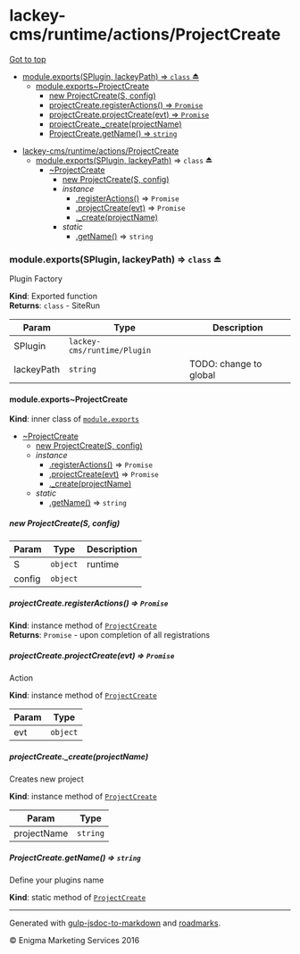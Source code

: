 
# lackey-cms/runtime/actions/ProjectCreate

<!-- RM(tree:*,content:false) -->

[Got to top](/README.md)

* [module.exports(SPlugin, lackeyPath) ⇒ <code>class</code> ⏏](#moduleexportssplugin-lackeypath-codeclasscode-)
  * [module.exports~ProjectCreate](#moduleexportsprojectcreate)
    * [new ProjectCreate(S, config)](#new-projectcreates-config)
    * [projectCreate.registerActions() ⇒ <code>Promise</code>](#projectcreateregisteractions-codepromisecode)
    * [projectCreate.projectCreate(evt) ⇒ <code>Promise</code>](#projectcreateprojectcreateevt-codepromisecode)
    * [projectCreate._create(projectName)](#projectcreate_createprojectname)
    * [ProjectCreate.getName() ⇒ <code>string</code>](#projectcreategetname-codestringcode)


<!-- /RM -->


* [lackey-cms/runtime/actions/ProjectCreate](#module_lackey-cms/runtime/actions/ProjectCreate)
    * [module.exports(SPlugin, lackeyPath)](#exp_module_lackey-cms/runtime/actions/ProjectCreate--module.exports) ⇒ <code>class</code> ⏏
        * [~ProjectCreate](#module_lackey-cms/runtime/actions/ProjectCreate--module.exports..ProjectCreate)
            * [new ProjectCreate(S, config)](#new_module_lackey-cms/runtime/actions/ProjectCreate--module.exports..ProjectCreate_new)
            * _instance_
                * [.registerActions()](#module_lackey-cms/runtime/actions/ProjectCreate--module.exports..ProjectCreate+registerActions) ⇒ <code>Promise</code>
                * [.projectCreate(evt)](#module_lackey-cms/runtime/actions/ProjectCreate--module.exports..ProjectCreate+projectCreate) ⇒ <code>Promise</code>
                * [._create(projectName)](#module_lackey-cms/runtime/actions/ProjectCreate--module.exports..ProjectCreate+_create)
            * _static_
                * [.getName()](#module_lackey-cms/runtime/actions/ProjectCreate--module.exports..ProjectCreate.getName) ⇒ <code>string</code>

<a name="exp_module_lackey-cms/runtime/actions/ProjectCreate--module.exports"></a>
### module.exports(SPlugin, lackeyPath) ⇒ <code>class</code> ⏏
Plugin Factory

**Kind**: Exported function  
**Returns**: <code>class</code> - SiteRun  

| Param | Type | Description |
| --- | --- | --- |
| SPlugin | <code>lackey-cms/runtime/Plugin</code> |  |
| lackeyPath | <code>string</code> | TODO: change to global |

<a name="module_lackey-cms/runtime/actions/ProjectCreate--module.exports..ProjectCreate"></a>
#### module.exports~ProjectCreate
**Kind**: inner class of <code>[module.exports](#exp_module_lackey-cms/runtime/actions/ProjectCreate--module.exports)</code>  

* [~ProjectCreate](#module_lackey-cms/runtime/actions/ProjectCreate--module.exports..ProjectCreate)
    * [new ProjectCreate(S, config)](#new_module_lackey-cms/runtime/actions/ProjectCreate--module.exports..ProjectCreate_new)
    * _instance_
        * [.registerActions()](#module_lackey-cms/runtime/actions/ProjectCreate--module.exports..ProjectCreate+registerActions) ⇒ <code>Promise</code>
        * [.projectCreate(evt)](#module_lackey-cms/runtime/actions/ProjectCreate--module.exports..ProjectCreate+projectCreate) ⇒ <code>Promise</code>
        * [._create(projectName)](#module_lackey-cms/runtime/actions/ProjectCreate--module.exports..ProjectCreate+_create)
    * _static_
        * [.getName()](#module_lackey-cms/runtime/actions/ProjectCreate--module.exports..ProjectCreate.getName) ⇒ <code>string</code>

<a name="new_module_lackey-cms/runtime/actions/ProjectCreate--module.exports..ProjectCreate_new"></a>
##### new ProjectCreate(S, config)

| Param | Type | Description |
| --- | --- | --- |
| S | <code>object</code> | runtime |
| config | <code>object</code> |  |

<a name="module_lackey-cms/runtime/actions/ProjectCreate--module.exports..ProjectCreate+registerActions"></a>
##### projectCreate.registerActions() ⇒ <code>Promise</code>
**Kind**: instance method of <code>[ProjectCreate](#module_lackey-cms/runtime/actions/ProjectCreate--module.exports..ProjectCreate)</code>  
**Returns**: <code>Promise</code> - upon completion of all registrations  
<a name="module_lackey-cms/runtime/actions/ProjectCreate--module.exports..ProjectCreate+projectCreate"></a>
##### projectCreate.projectCreate(evt) ⇒ <code>Promise</code>
Action

**Kind**: instance method of <code>[ProjectCreate](#module_lackey-cms/runtime/actions/ProjectCreate--module.exports..ProjectCreate)</code>  

| Param | Type |
| --- | --- |
| evt | <code>object</code> | 

<a name="module_lackey-cms/runtime/actions/ProjectCreate--module.exports..ProjectCreate+_create"></a>
##### projectCreate._create(projectName)
Creates new project

**Kind**: instance method of <code>[ProjectCreate](#module_lackey-cms/runtime/actions/ProjectCreate--module.exports..ProjectCreate)</code>  

| Param | Type |
| --- | --- |
| projectName | <code>string</code> | 

<a name="module_lackey-cms/runtime/actions/ProjectCreate--module.exports..ProjectCreate.getName"></a>
##### ProjectCreate.getName() ⇒ <code>string</code>
Define your plugins name

**Kind**: static method of <code>[ProjectCreate](#module_lackey-cms/runtime/actions/ProjectCreate--module.exports..ProjectCreate)</code>  

----

Generated with [gulp-jsdoc-to-markdown](https://www.npmjs.com/package/gulp-jsdoc-to-markdown) and [roadmarks](https://github.com/sielay/roadmarks).

&copy; Enigma Marketing Services 2016
